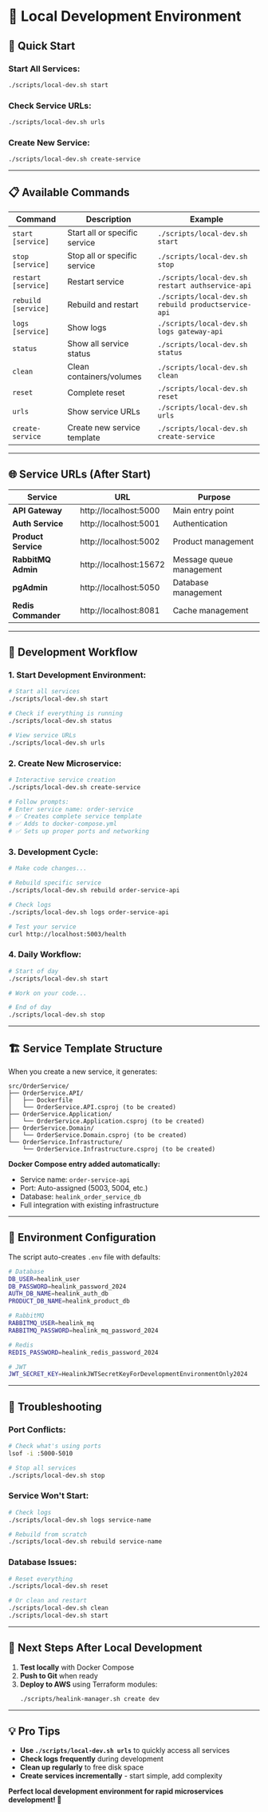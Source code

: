 # 🐳 Local Development Environment

## 🚀 Quick Start

### **Start All Services:**
```bash
./scripts/local-dev.sh start
```

### **Check Service URLs:**
```bash
./scripts/local-dev.sh urls
```

### **Create New Service:**
```bash
./scripts/local-dev.sh create-service
```

---

## 📋 Available Commands

| Command | Description | Example |
|---------|-------------|---------|
| `start [service]` | Start all or specific service | `./scripts/local-dev.sh start` |
| `stop [service]` | Stop all or specific service | `./scripts/local-dev.sh stop` |
| `restart [service]` | Restart service | `./scripts/local-dev.sh restart authservice-api` |
| `rebuild [service]` | Rebuild and restart | `./scripts/local-dev.sh rebuild productservice-api` |
| `logs [service]` | Show logs | `./scripts/local-dev.sh logs gateway-api` |
| `status` | Show all service status | `./scripts/local-dev.sh status` |
| `clean` | Clean containers/volumes | `./scripts/local-dev.sh clean` |
| `reset` | Complete reset | `./scripts/local-dev.sh reset` |
| `urls` | Show service URLs | `./scripts/local-dev.sh urls` |
| `create-service` | Create new service template | `./scripts/local-dev.sh create-service` |

---

## 🌐 Service URLs (After Start)

| Service | URL | Purpose |
|---------|-----|---------|
| **API Gateway** | http://localhost:5000 | Main entry point |
| **Auth Service** | http://localhost:5001 | Authentication |
| **Product Service** | http://localhost:5002 | Product management |
| **RabbitMQ Admin** | http://localhost:15672 | Message queue management |
| **pgAdmin** | http://localhost:5050 | Database management |
| **Redis Commander** | http://localhost:8081 | Cache management |

---

## 🔧 Development Workflow

### **1. Start Development Environment:**
```bash
# Start all services
./scripts/local-dev.sh start

# Check if everything is running
./scripts/local-dev.sh status

# View service URLs
./scripts/local-dev.sh urls
```

### **2. Create New Microservice:**
```bash
# Interactive service creation
./scripts/local-dev.sh create-service

# Follow prompts:
# Enter service name: order-service
# ✅ Creates complete service template
# ✅ Adds to docker-compose.yml
# ✅ Sets up proper ports and networking
```

### **3. Development Cycle:**
```bash
# Make code changes...

# Rebuild specific service
./scripts/local-dev.sh rebuild order-service-api

# Check logs
./scripts/local-dev.sh logs order-service-api

# Test your service
curl http://localhost:5003/health
```

### **4. Daily Workflow:**
```bash
# Start of day
./scripts/local-dev.sh start

# Work on your code...

# End of day
./scripts/local-dev.sh stop
```

---

## 🏗️ Service Template Structure

When you create a new service, it generates:

```
src/OrderService/
├── OrderService.API/
│   ├── Dockerfile
│   └── OrderService.API.csproj (to be created)
├── OrderService.Application/
│   └── OrderService.Application.csproj (to be created)
├── OrderService.Domain/
│   └── OrderService.Domain.csproj (to be created)
└── OrderService.Infrastructure/
    └── OrderService.Infrastructure.csproj (to be created)
```

**Docker Compose entry added automatically:**
- Service name: `order-service-api`
- Port: Auto-assigned (5003, 5004, etc.)
- Database: `healink_order_service_db`
- Full integration with existing infrastructure

---

## 🔧 Environment Configuration

The script auto-creates `.env` file with defaults:

```bash
# Database
DB_USER=healink_user
DB_PASSWORD=healink_password_2024
AUTH_DB_NAME=healink_auth_db
PRODUCT_DB_NAME=healink_product_db

# RabbitMQ
RABBITMQ_USER=healink_mq
RABBITMQ_PASSWORD=healink_mq_password_2024

# Redis
REDIS_PASSWORD=healink_redis_password_2024

# JWT
JWT_SECRET_KEY=HealinkJWTSecretKeyForDevelopmentEnvironmentOnly2024
```

---

## 🚨 Troubleshooting

### **Port Conflicts:**
```bash
# Check what's using ports
lsof -i :5000-5010

# Stop all services
./scripts/local-dev.sh stop
```

### **Service Won't Start:**
```bash
# Check logs
./scripts/local-dev.sh logs service-name

# Rebuild from scratch
./scripts/local-dev.sh rebuild service-name
```

### **Database Issues:**
```bash
# Reset everything
./scripts/local-dev.sh reset

# Or clean and restart
./scripts/local-dev.sh clean
./scripts/local-dev.sh start
```

---

## 🎯 Next Steps After Local Development

1. **Test locally** with Docker Compose
2. **Push to Git** when ready
3. **Deploy to AWS** using Terraform modules:
   ```bash
   ./scripts/healink-manager.sh create dev
   ```

---

## 💡 Pro Tips

- **Use `./scripts/local-dev.sh urls`** to quickly access all services
- **Check logs frequently** during development
- **Clean up regularly** to free disk space
- **Create services incrementally** - start simple, add complexity

**Perfect local development environment for rapid microservices development! 🚀**